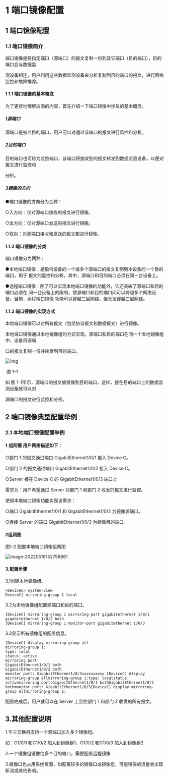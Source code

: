 # 1 端口镜像配置

##  1 端口镜像配置 

###  1.1 端口镜像简介 

端口镜像是将指定端口（源端口）的报文复制一份到其它端口（目的端口），目的端口会与数据监

测设备相连，用户利用这些数据监测设备来分析复制到目的端口的报文，进行网络监控和故障排除。

####  1.1.1 端口镜像的基本概念 

为了更好地理解后面的内容，首先介绍一下端口镜像中涉及的基本概念。

##### 1源端口

源端口是被监控的端口，用户可以对通过该端口的报文进行监控和分析。

##### 2目的端口

目的端口也可称为监控端口，该端口将接收到的报文转发到数据监测设备，以便对报文进行监控和

分析。

##### 3镜像的方向

●端口镜像的方向分为三种：

○入方向：仅对源端口接收的报文进行镜像。

○出方向：仅对源端口发送的报文进行镜像。

○双向：对源端口接收和发送的报文都进行镜像。

####  1.1.2 端口镜像的分类 

端口镜像分为两种：

●本地端口镜像：是指将设备的一个或多个源端口的报文复制到本设备的一个目的端口，用于 报文的监控和分析。其中，源端口和目的端口必须在同一台设备上。

●远程端口镜像：除了可以实现本地端口镜像的功能外，它还突破了源端口和目的端口必须在 同一台设备上的限制，使源端口和目的端口间可以跨越多个网络设备。目前，远程端口镜像 功能可以穿越二层网络，但无法穿越三层网络。

####  1.1.3 端口镜像的实现方式 

本地端口镜像可以对所有报文（包括协议报文和数据报文）进行镜像。

本地端口镜像通过本地镜像组的方式实现。源端口和目的端口在同一个本地镜像组中，设备将源端

口的报文复制一份并转发到目的端口。



![img](https://typore-img.oss-cn-beijing.aliyuncs.com/Typecho/img/2022/20220519151721.png)





​                             图 1-1



如 图 1-1所示，源端口的报文被镜像到目的端口，这样，接在目的端口上的数据监测设备就可以对

源端口的报文进行监控和分析。

##  2 端口镜像典型配置举例 

###  2.1 本地端口镜像配置举例 

#### 1.组网需 用户网络描述如下：

○部门 1 的报文通过端口 GigabitEthernet1/0/1 接入 Device C。

○部门 2 的报文通过端口 GigabitEthernet1/0/2 接入 Device C。

○Server 接在 Device C 的 GigabitEthernet1/0/3 端口上

需求为：用户希望通过 Server 对部门 1 和部门 2 收发的报文进行监控。

使用本地端口镜像功能实现该需求：

○端口 GigabitEthernet1/0/1 和 GigabitEthernet1/0/2 为镜像源端口。

○连接 Server 的端口 GigabitEthernet1/0/3 为镜像目的端口。

#### 2组网图

图1-2 配置本地端口镜像组网图

![image-20220519152758861](https://typore-img.oss-cn-beijing.aliyuncs.com/Typecho/img/2022/20220519152758.png)



#### 3.配置步骤

3.1创建本地镜像组。

```
<DeviceC> system-view
DeviceC] mirroring-group 1 local
```

3.2为本地镜像组配置源端口和目的端口。

```
[DeviceC] mirroring-group 1 mirroring-port gigabitethernet 1/0/1 gigabitethernet 1/0/2 both
[DeviceC] mirroring-group 1 monitor-port gigabitethernet 1/0/3
```

3.3显示所有镜像组的配置信息。

```
[DeviceC] display mirroring-group all
mirroring-group 1:
type: local
status: active
mirroring port:
GigabitEthernet1/0/1 both
GigabitEthernet1/0/2 both
monitor port: GigabitEthernet1/0/3xxxxxxxxxx [DeviceC] display mirroring-group allmirroring-group 1:type: localstatus: activemirroring port:GigabitEthernet1/0/1 bothGigabitEthernet1/0/2 bothmonitor port: GigabitEthernet1/0/3[DeviceC] display mirroring-group allmirroring-group 1:
```

配置完成后，用户就可以在 Server 上监控部门 1 和部门 2 收发的所有报文。

## 3.其他配置说明

1.华三交换机支持一个源端口加入多个镜像组。

如：G1/0/1 和G1/0/2 加入到镜像组1，G1/0/2 和G1/0/3 加入到镜像组2.

2.一个镜像组镜像给多个目的端口，需要配置远程镜像

3.镜像口也占用系统资源，如配置较多的镜像口或镜像组，可能镜像的流量会出现断流或其他影响。